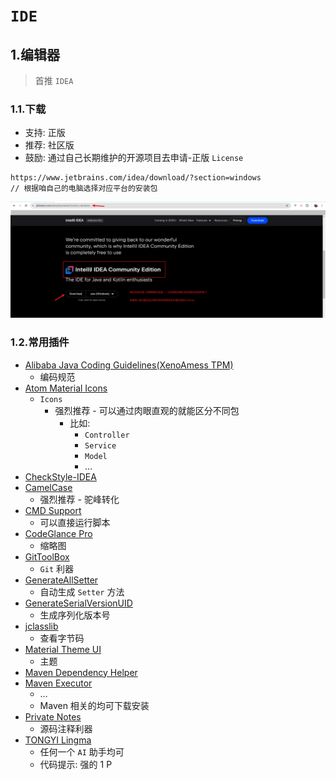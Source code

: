 # `IDE`

## 1.编辑器

> 首推 `IDEA`

### 1.1.下载

- 支持: 正版
- 推荐: 社区版
- 鼓励: 通过自己长期维护的开源项目去申请-正版 `License`

```http
https://www.jetbrains.com/idea/download/?section=windows
// 根据咱自己的电脑选择对应平台的安装包
```

![Intellij_IDEA](./assets/Intellij_IDEA.png)

### 1.2.常用插件

- [Alibaba Java Coding Guidelines(XenoAmess TPM)](https://plugins.jetbrains.com/plugin/14109-alibaba-java-coding-guidelines-xenoamess-tpm-)
    - 编码规范
- [Atom Material Icons](https://plugins.jetbrains.com/plugin/10044-atom-material-icons)
    - `Icons`
        - 强烈推荐 - 可以通过肉眼直观的就能区分不同包
            - 比如:
                - `Controller`
                - `Service`
                - `Model`
                - …
- [CheckStyle-IDEA](https://plugins.jetbrains.com/plugin/1065-checkstyle-idea)
- [CamelCase](https://plugins.jetbrains.com/plugin/7160-camelcase)
    - 强烈推荐 - 驼峰转化
- [CMD Support](https://plugins.jetbrains.com/plugin/5834-cmd-support)
    - 可以直接运行脚本
- [CodeGlance Pro](https://plugins.jetbrains.com/plugin/18824-codeglance-pro)
    - 缩略图
- [GitToolBox](https://plugins.jetbrains.com/plugin/7499-gittoolbox)
    - `Git` 利器
- [GenerateAllSetter](https://plugins.jetbrains.com/plugin/9360-generateallsetter)
    - 自动生成 `Setter` 方法
- [GenerateSerialVersionUID](https://plugins.jetbrains.com/plugin/185-generateserialversionuid)
    - 生成序列化版本号
- [jclasslib](https://plugins.jetbrains.com/plugin/9248-jclasslib)
    - 查看字节码
- [Material Theme UI](https://plugins.jetbrains.com/plugin/8006-material-theme-ui)
    - 主题
- [Maven Dependency Helper](https://plugins.jetbrains.com/plugin/12041-maven-dependency-helper)
- [Maven Executor](https://plugins.jetbrains.com/plugin/11394-maven-executor)
    - …
    - Maven 相关的均可下载安装
- [Private Notes](https://plugins.jetbrains.com/plugin/17874-private-notes)
    - 源码注释利器
- [TONGYI Lingma](https://plugins.jetbrains.com/plugin/17809-tongyi-lingma--your-ai-coding-assistant-type-less-code-more-)
    - 任何一个 `AI` 助手均可
    - 代码提示: 强的 1 P
